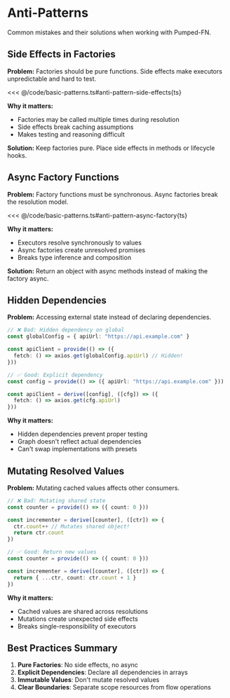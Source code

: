 # Anti-Patterns

Common mistakes and their solutions when working with Pumped-FN.

## Side Effects in Factories

**Problem:** Factories should be pure functions. Side effects make executors unpredictable and hard to test.

<<< @/code/basic-patterns.ts#anti-pattern-side-effects{ts}

**Why it matters:**
- Factories may be called multiple times during resolution
- Side effects break caching assumptions
- Makes testing and reasoning difficult

**Solution:** Keep factories pure. Place side effects in methods or lifecycle hooks.

## Async Factory Functions

**Problem:** Factory functions must be synchronous. Async factories break the resolution model.

<<< @/code/basic-patterns.ts#anti-pattern-async-factory{ts}

**Why it matters:**
- Executors resolve synchronously to values
- Async factories create unresolved promises
- Breaks type inference and composition

**Solution:** Return an object with async methods instead of making the factory async.

## Hidden Dependencies

**Problem:** Accessing external state instead of declaring dependencies.

```ts
// ❌ Bad: Hidden dependency on global
const globalConfig = { apiUrl: "https://api.example.com" }

const apiClient = provide(() => ({
  fetch: () => axios.get(globalConfig.apiUrl) // Hidden!
}))

// ✅ Good: Explicit dependency
const config = provide(() => ({ apiUrl: "https://api.example.com" }))

const apiClient = derive([config], ([cfg]) => ({
  fetch: () => axios.get(cfg.apiUrl)
}))
```

**Why it matters:**
- Hidden dependencies prevent proper testing
- Graph doesn't reflect actual dependencies
- Can't swap implementations with presets

## Mutating Resolved Values

**Problem:** Mutating cached values affects other consumers.

```ts
// ❌ Bad: Mutating shared state
const counter = provide(() => ({ count: 0 }))

const incrementer = derive([counter], ([ctr]) => {
  ctr.count++ // Mutates shared object!
  return ctr.count
})

// ✅ Good: Return new values
const counter = provide(() => ({ count: 0 }))

const incrementer = derive([counter], ([ctr]) => {
  return { ...ctr, count: ctr.count + 1 }
})
```

**Why it matters:**
- Cached values are shared across resolutions
- Mutations create unexpected side effects
- Breaks single-responsibility of executors

## Best Practices Summary

1. **Pure Factories**: No side effects, no async
2. **Explicit Dependencies**: Declare all dependencies in arrays
3. **Immutable Values**: Don't mutate resolved values
4. **Clear Boundaries**: Separate scope resources from flow operations

